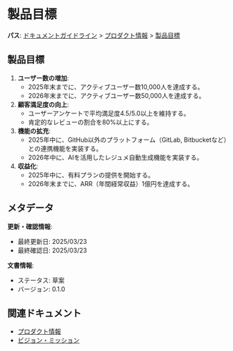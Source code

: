 # 製品目標

**パス**: [ドキュメントガイドライン](../../README.md) > [プロダクト情報](../README.md) > [製品目標](./product-goal.md)

## 製品目標

1. **ユーザー数の増加**:
    - 2025年末までに、アクティブユーザー数10,000人を達成する。
    - 2026年末までに、アクティブユーザー数50,000人を達成する。
2. **顧客満足度の向上**:
    - ユーザーアンケートで平均満足度4.5/5.0以上を維持する。
    - 肯定的なレビューの割合を80%以上にする。
3. **機能の拡充**:
    - 2025年中に、GitHub以外のプラットフォーム（GitLab, Bitbucketなど）との連携機能を実装する。
    - 2026年中に、AIを活用したレジュメ自動生成機能を実装する。
4. **収益化**:
    - 2025年中に、有料プランの提供を開始する。
    - 2026年末までに、ARR（年間経常収益）1億円を達成する。

## メタデータ

**更新・確認情報**:
- 最終更新日: 2025/03/23
- 最終確認日: 2025/03/23

**文書情報**:
- ステータス: 草案
- バージョン: 0.1.0

## 関連ドキュメント

- [プロダクト情報](../README.md)
- [ビジョン・ミッション](../vision.md)